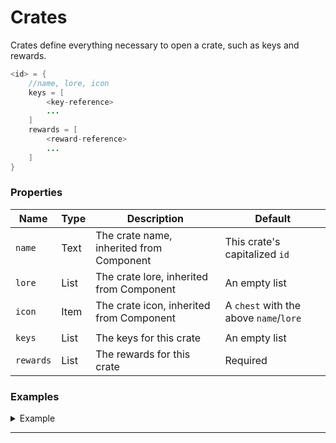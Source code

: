# Crates

Crates define everything necessary to open a crate, such as keys and rewards.

```java
<id> = {
    //name, lore, icon
    keys = [
        <key-reference>
        ...
    ]
    rewards = [
        <reward-reference>
        ...
    ]
}
```

### Properties

| Name | Type | Description | Default |
| --- | --- | --- | --- |
| `name` | Text | The crate name, inherited from Component | This crate's capitalized `id` |
| `lore` | List<Text> | The crate lore, inherited from Component | An empty list |
| `icon` | Item | The crate icon, inherited from Component | A `chest` with the above `name`/`lore` |
| |
| `keys` | List<KeyReference> | The keys for this crate | An empty list |
| `rewards` | List<RewardReference> | The rewards for this crate | Required |

### Examples

<details>
<summary>Example</summary>

A crate containing the example key and rewards.

```java
example = {
    name = "&eExample Crate"
    lore = ["&6An example crate"]
    keys = [
        ["example", 1]
    ]
    rewards = [
        ["command-prizes", 50.0]
        ["item-prizes", 50.0]
    ]
}
```

</details>

---
